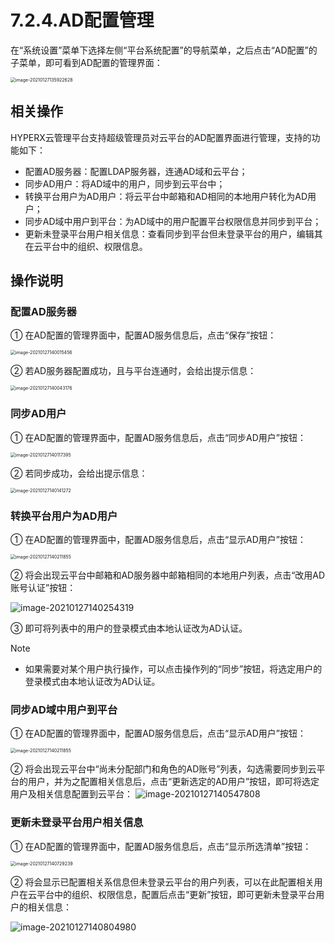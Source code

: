 # 7.2.4.AD配置管理

在“系统设置”菜单下选择左侧“平台系统配置”的导航菜单，之后点击“AD配置”的子菜单，即可看到AD配置的管理界面：

<img src="ad_configuration.assets/image-20210127135922628.png" alt="image-20210127135922628" style="zoom:50%;" />

## 相关操作

HYPERX云管理平台支持超级管理员对云平台的AD配置界面进行管理，支持的功能如下：

- 配置AD服务器：配置LDAP服务器，连通AD域和云平台；
- 同步AD用户：将AD域中的用户，同步到云平台中；
- 转换平台用户为AD用户：将云平台中邮箱和AD相同的本地用户转化为AD用户；
- 同步AD域中用户到平台：为AD域中的用户配置平台权限信息并同步到平台；
- 更新未登录平台用户相关信息：查看同步到平台但未登录平台的用户，编辑其在云平台中的组织、权限信息。

## 操作说明

### 配置AD服务器

① 在AD配置的管理界面中，配置AD服务信息后，点击“保存”按钮：

<img src="ad_configuration.assets/image-20210127140015456.png" alt="image-20210127140015456" style="zoom:50%;" />

② 若AD服务器配置成功，且与平台连通时，会给出提示信息：

<img src="ad_configuration.assets/image-20210127140043176.png" alt="image-20210127140043176" style="zoom:50%;" />

### 同步AD用户

① 在AD配置的管理界面中，配置AD服务信息后，点击“同步AD用户”按钮：

<img src="ad_configuration.assets/image-20210127140117395.png" alt="image-20210127140117395" style="zoom:50%;" />

② 若同步成功，会给出提示信息：

<img src="ad_configuration.assets/image-20210127140141272.png" alt="image-20210127140141272" style="zoom:50%;" />

### 转换平台用户为AD用户

① 在AD配置的管理界面中，配置AD服务信息后，点击“显示AD用户”按钮：

<img src="ad_configuration.assets/image-20210127140211855.png" alt="image-20210127140211855" style="zoom:50%;" />

② 将会出现云平台中邮箱和AD服务器中邮箱相同的本地用户列表，点击“改用AD账号认证”按钮：

![image-20210127140254319](ad_configuration.assets/image-20210127140254319.png)

③ 即可将列表中的用户的登录模式由本地认证改为AD认证。

> [!NOTE]
>
> - 如果需要对某个用户执行操作，可以点击操作列的“同步”按钮，将选定用户的登录模式由本地认证改为AD认证。

### 同步AD域中用户到平台

① 在AD配置的管理界面中，配置AD服务信息后，点击“显示AD用户”按钮：

<img src="ad_configuration.assets/image-20210127140211855.png" alt="image-20210127140211855" style="zoom:50%;" />

② 将会出现云平台中“尚未分配部门和角色的AD账号”列表，勾选需要同步到云平台的用户，并为之配置相关信息后，点击“更新选定的AD用户”按钮，即可将选定用户及相关信息配置到云平台：
![image-20210127140547808](ad_configuration.assets/image-20210127140547808.png)

### 更新未登录平台用户相关信息

① 在AD配置的管理界面中，配置AD服务信息后，点击“显示所选清单”按钮：

<img src="ad_configuration.assets/image-20210127140729239.png" alt="image-20210127140729239" style="zoom:50%;" />

② 将会显示已配置相关系信息但未登录云平台的用户列表，可以在此配置相关用户在云平台中的组织、权限信息，配置后点击“更新”按钮，即可更新未登录平台用户的相关信息：

![image-20210127140804980](ad_configuration.assets/image-20210127140804980.png)

